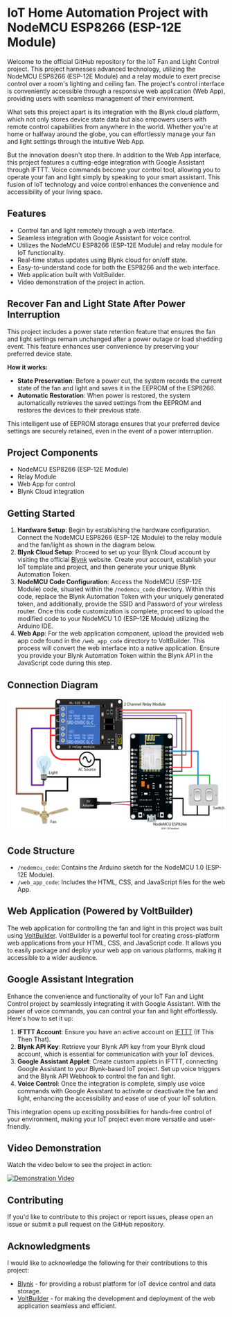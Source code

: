 # IoT Home Automation Project with NodeMCU ESP8266 (ESP-12E Module)

Welcome to the official GitHub repository for the IoT Fan and Light Control project. This project harnesses advanced technology, utilizing the NodeMCU ESP8266 (ESP-12E Module) and a relay module to exert precise control over a room's lighting and ceiling fan. The project's control interface is conveniently accessible through a responsive web application (Web App), providing users with seamless management of their environment.

What sets this project apart is its integration with the Blynk cloud platform, which not only stores device state data but also empowers users with remote control capabilities from anywhere in the world. Whether you're at home or halfway around the globe, you can effortlessly manage your fan and light settings through the intuitive Web App.

But the innovation doesn't stop there. In addition to the Web App interface, this project features a cutting-edge integration with Google Assistant through IFTTT. Voice commands become your control tool, allowing you to operate your fan and light simply by speaking to your smart assistant. This fusion of IoT technology and voice control enhances the convenience and accessibility of your living space.

## Features
- Control fan and light remotely through a web interface.
- Seamless integration with Google Assistant for voice control.
- Utilizes the NodeMCU ESP8266 (ESP-12E Module) and relay module for IoT functionality.
- Real-time status updates using Blynk cloud for on/off state.
- Easy-to-understand code for both the ESP8266 and the web interface.
- Web application built with VoltBuilder.
- Video demonstration of the project in action.

## Recover Fan and Light State After Power Interruption

This project includes a power state retention feature that ensures the fan and light settings remain unchanged after a power outage or load shedding event. This feature enhances user convenience by preserving your preferred device state.

**How it works:**

- **State Preservation**: Before a power cut, the system records the current state of the fan and light and saves it in the EEPROM of the ESP8266.
- **Automatic Restoration**: When power is restored, the system automatically retrieves the saved settings from the EEPROM and restores the devices to their previous state.

This intelligent use of EEPROM storage ensures that your preferred device settings are securely retained, even in the event of a power interruption.

## Project Components
- NodeMCU ESP8266 (ESP-12E Module)
- Relay Module
- Web App for control
- Blynk Cloud integration

## Getting Started
1. **Hardware Setup**: Begin by establishing the hardware configuration. Connect the NodeMCU ESP8266 (ESP-12E Module) to the relay module and the fan/light as shown in the diagram below.
2. **Blynk Cloud Setup**: Proceed to set up your Blynk Cloud account by visiting the official [Blynk](https://www.blynk.io/) website. Create your account, establish your IoT template and project, and then generate your unique Blynk Automation Token.
3. **NodeMCU Code Configuration**: Access the NodeMCU (ESP-12E Module) code, situated within the `/nodemcu_code` directory. Within this code, replace the Blynk Automation Token with your uniquely generated token, and additionally, provide the SSID and Password of your wireless router. Once this code customization is complete, proceed to upload the modified code to your NodeMCU 1.0 (ESP-12E Module) utilizing the Arduino IDE.
4. **Web App**: For the web application component, upload the provided web app code found in the `/web_app_code` directory to VoltBuilder. This process will convert the web interface into a native application. Ensure you provide your Blynk Automation Token within the Blynk API in the JavaScript code during this step.

## Connection Diagram
![Connection Diagram](connection_diagram.png)

## Code Structure
- `/nodemcu_code`: Contains the Arduino sketch for the NodeMCU 1.0 (ESP-12E Module).
- `/web_app_code`: Includes the HTML, CSS, and JavaScript files for the web App.

## Web Application (Powered by VoltBuilder)
The web application for controlling the fan and light in this project was built using [VoltBuilder](https://volt.build/). VoltBuilder is a powerful tool for creating cross-platform web applications from your HTML, CSS, and JavaScript code. It allows you to easily package and deploy your web app on various platforms, making it accessible to a wider audience.

## Google Assistant Integration
Enhance the convenience and functionality of your IoT Fan and Light Control project by seamlessly integrating it with Google Assistant. With the power of voice commands, you can control your fan and light effortlessly. Here's how to set it up:
1. **IFTTT Account**: Ensure you have an active account on [IFTTT](https://ifttt.com/) (If This Then That).
2. **Blynk API Key**: Retrieve your Blynk API key from your Blynk cloud account, which is essential for communication with your IoT devices.
3. **Google Assistant Applet**: Create custom applets in IFTTT, connecting Google Assistant to your Blynk-based IoT project. Set up voice triggers and the Blynk API Webhook to control the fan and light.
4. **Voice Control**: Once the integration is complete, simply use voice commands with Google Assistant to activate or deactivate the fan and light, enhancing the accessibility and ease of use of your IoT solution.

This integration opens up exciting possibilities for hands-free control of your environment, making your IoT project even more versatile and user-friendly.

## Video Demonstration
Watch the video below to see the project in action:

[![Demonstration Video](https://img.youtube.com/vi/8VW1l3-9EXs/0.jpg)](https://www.youtube.com/shorts/8VW1l3-9EXs?feature=share)

## Contributing
If you'd like to contribute to this project or report issues, please open an issue or submit a pull request on the GitHub repository.

## Acknowledgments
I would like to acknowledge the following for their contributions to this project:
- [Blynk](https://www.blynk.io/) - for providing a robust platform for IoT device control and data storage.
- [VoltBuilder](https://volt.build/) - for making the development and deployment of the web application seamless and efficient.
